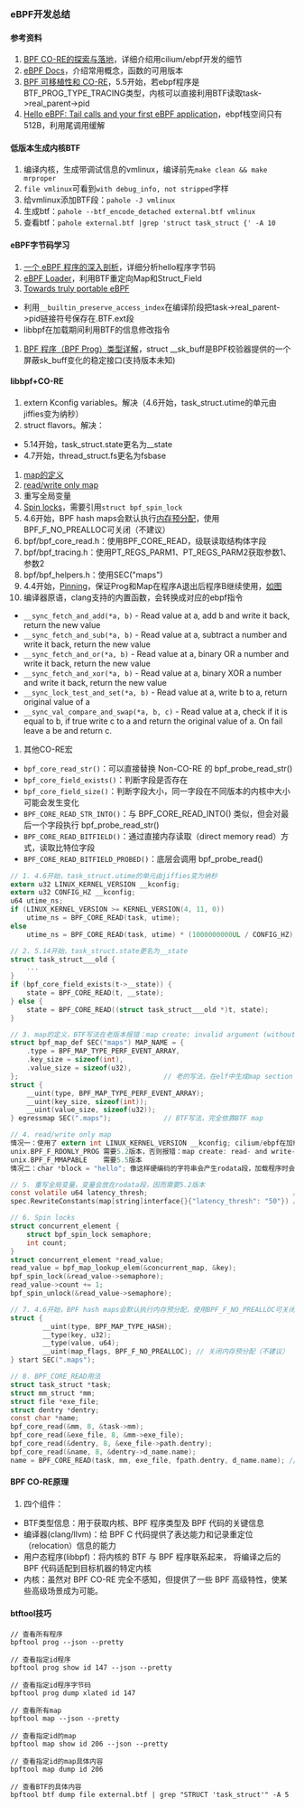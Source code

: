 ### eBPF开发总结

#### 参考资料
1. [BPF CO-RE的探索与落地](https://www.strickland.cloud/post/1)，详细介绍用cilium/ebpf开发的细节
1. [eBPF Docs](https://ebpf-docs.dylanreimerink.nl/)，介绍常用概念，函数的可用版本
1. [BPF 可移植性和 CO-RE](https://arthurchiao.art/blog/bpf-portability-and-co-re-zh/#%E6%96%B9%E5%BC%8F%E4%BA%8Clibbpf--bpf_prog_type_tracing%E4%B8%8D%E5%8F%AF%E7%A7%BB%E6%A4%8D)，5.5开始，若ebpf程序是BTF_PROG_TYPE_TRACING类型，内核可以直接利用BTF读取task->real_parent->pid
1. [Hello eBPF: Tail calls and your first eBPF application](https://mostlynerdless.de/blog/2024/02/12/hello-ebpf-tail-calls-and-your-first-ebpf-application-4/)，ebpf栈空间只有512B，利用尾调用缓解

#### 低版本生成内核BTF
1. 编译内核，生成带调试信息的vmlinux，编译前先`make clean && make mrproper`
1. `file vmlinux`可看到`with debug_info, not stripped`字样
1. 给vmlinux添加BTF段：`pahole -J vmlinux`
1. 生成btf：`pahole --btf_encode_detached external.btf vmlinux`
1. 查看btf：`pahole external.btf |grep 'struct task_struct {' -A 10`

#### eBPF字节码学习
1. [一个 eBPF 程序的深入剖析](https://www.cnblogs.com/lianyihong/p/18120323)，详细分析hello程序字节码
1. [eBPF Loader](https://fuweid.com/post/2022-ebpf-loader/)，利用BTF重定向Map和Struct_Field
1. [Towards truly portable eBPF](https://fuweid.com/post/2022-ebpf-portable-with-btfhub/)
  * 利用`__builtin_preserve_access_index`在编译阶段把task->real_parent->pid链接符号保存在.BTF.ext段
  * libbpf在加载期间利用BTF的信息修改指令
1. [BPF 程序（BPF Prog）类型详解](https://arthurchiao.art/blog/bpf-advanced-notes-1-zh/#%E4%BC%A0%E5%85%A5%E5%8F%82%E6%95%B0struct-__sk_buff-)，struct __sk_buff是BPF校验器提供的一个屏蔽sk_buff变化的稳定接口(支持版本未知)

#### libbpf+CO-RE
1. extern Kconfig variables。解决（4.6开始，task_struct.utime的单元由jiffies变为纳秒）
1. struct flavors。解决：
  * 5.14开始，task_struct.state更名为__state
  * 4.7开始，thread_struct.fs更名为fsbase
1. [map的定义](https://github.com/g0dA/linuxStack/blob/master/ebpf%E8%B7%A8%E5%86%85%E6%A0%B8%E7%89%88%E6%9C%AC%E4%BD%BF%E7%94%A8%28%E6%8C%81%E7%BB%AD%E6%9B%B4%E6%96%B0%29.md#map%E5%86%99%E6%B3%95)
1. [read/write only map](https://github.com/g0dA/linuxStack/blob/master/ebpf%E8%B7%A8%E5%86%85%E6%A0%B8%E7%89%88%E6%9C%AC%E4%BD%BF%E7%94%A8%28%E6%8C%81%E7%BB%AD%E6%9B%B4%E6%96%B0%29.md#readwrite-only-map)
1. 重写全局变量
1. [Spin locks](https://ebpf-docs.dylanreimerink.nl/linux/concepts/concurrency/#spin-locks)，需要引用`struct bpf_spin_lock`
1. 4.6开始，BPF hash maps会默认执行[内存预分配](https://www.ebpf.top/post/top_and_tricks_for_bpf_libbpf/)，使用BPF_F_NO_PREALLOC可关闭（不建议）
1. bpf/bpf_core_read.h：使用BPF_CORE_READ，级联读取结构体字段
1. bpf/bpf_tracing.h：使用PT_REGS_PARM1、PT_REGS_PARM2获取参数1、参数2
1. bpf/bpf_helpers.h：使用SEC("maps")
1. 4.4开始，[Pinning](https://ebpf-docs.dylanreimerink.nl/linux/concepts/pinning/)，保证Prog和Map在程序A退出后程序B继续使用，[如图](../images/bpf/bpf-pinning.png)
1. 编译器原语，clang支持的内置函数，会转换成对应的ebpf指令
  * `__sync_fetch_and_add(*a, b)` - Read value at a, add b and write it back, return the new value
  * `__sync_fetch_and_sub(*a, b)` - Read value at a, subtract a number and write it back, return the new value
  * `__sync_fetch_and_or(*a, b)` - Read value at a, binary OR a number and write it back, return the new value
  * `__sync_fetch_and_xor(*a, b)` - Read value at a, binary XOR a number and write it back, return the new value
  * `__sync_lock_test_and_set(*a, b)` - Read value at a, write b to a, return original value of a
  * `__sync_val_compare_and_swap(*a, b, c)` - Read value at a, check if it is equal to b, if true write c to a and return the original value of a. On fail leave a be and return c.
1. 其他CO-RE宏
  * `bpf_core_read_str()`：可以直接替换 Non-CO-RE 的 bpf_probe_read_str()
  * `bpf_core_field_exists()`：判断字段是否存在
  * `bpf_core_field_size()`：判断字段大小，同一字段在不同版本的内核中大小可能会发生变化
  * `BPF_CORE_READ_STR_INTO()`：与 BPF_CORE_READ_INTO() 类似，但会对最后一个字段执行 bpf_probe_read_str()
  * `BPF_CORE_READ_BITFIELD()`：通过直接内存读取（direct memory read）方式，读取比特位字段
  * `BPF_CORE_READ_BITFIELD_PROBED()`：底层会调用 bpf_probe_read()

```c
// 1. 4.6开始，task_struct.utime的单元由jiffies变为纳秒
extern u32 LINUX_KERNEL_VERSION __kconfig;
extern u32 CONFIG_HZ __kconfig;
u64 utime_ns;
if (LINUX_KERNEL_VERSION >= KERNEL_VERSION(4, 11, 0))
    utime_ns = BPF_CORE_READ(task, utime);
else
    utime_ns = BPF_CORE_READ(task, utime) * (1000000000UL / CONFIG_HZ);

// 2. 5.14开始，task_struct.state更名为__state
struct task_struct___old {
    ...
}
if (bpf_core_field_exists(t->__state)) {
    state = BPF_CORE_READ(t, __state);
} else {
    state = BPF_CORE_READ((struct task_struct___old *)t, state);
}

// 3. map的定义，BTF写法在老版本报错：map create: invalid argument (without BTF k/v)
struct bpf_map_def SEC("maps") MAP_NAME = {
    .type = BPF_MAP_TYPE_PERF_EVENT_ARRAY,
    .key_size = sizeof(int),
    .value_size = sizeof(u32),
};                                    // 老的写法，在elf中生成map section
struct {
    __uint(type, BPF_MAP_TYPE_PERF_EVENT_ARRAY);
    __uint(key_size, sizeof(int));
    __uint(value_size, sizeof(u32));
} egressmap SEC(".maps");             // BTF写法，完全依靠BTF map

// 4. read/write only map
情况一：使用了 extern int LINUX_KERNEL_VERSION __kconfig; cilium/ebpf在加载程序的时候，会将.kconfig设置成unix.BPF_F_RDONLY_PROG | unix.BPF_F_MMAPABLE
unix.BPF_F_RDONLY_PROG 需要5.2版本，否则报错：map create: read- and write-only maps not supported (requires >= v5.2)
unix.BPF_F_MMAPABLE    需要5.5版本
情况二：char *block = "hello"; 像这样硬编码的字符串会产生rodata段，加载程序时会设置成unix.BPF_F_RDONLY_PROG

// 5. 重写全局变量，变量会放在rodata段，因而需要5.2版本
const volatile u64 latency_thresh;                                    // C文件定义全局变量
spec.RewriteConstants(map[string]interface{}{"latency_thresh": "50"}) // GO语言重写它

// 6. Spin locks
struct concurrent_element {
    struct bpf_spin_lock semaphore;
    int count;
}
struct concurrent_element *read_value;
read_value = bpf_map_lookup_elem(&concurrent_map, &key);
bpf_spin_lock(&read_value->semaphore);
read_value->count += 1;
bpf_spin_unlock(&read_value->semaphore);

// 7. 4.6开始，BPF hash maps会默认执行内存预分配，使用BPF_F_NO_PREALLOC可关闭（不建议）
struct {
        __uint(type, BPF_MAP_TYPE_HASH);
        __type(key, u32);
        __type(value, u64);
        __uint(map_flags, BPF_F_NO_PREALLOC); // 关闭内存预分配（不建议）
} start SEC(".maps");

// 8. BPF_CORE_READ用法
struct task_struct *task;
struct mm_struct *mm;
struct file *exe_file;
struct dentry *dentry;
const char *name;
bpf_core_read(&mm, 8, &task->mm);
bpf_core_read(&exe_file, 8, &mm->exe_file);
bpf_core_read(&dentry, 8, &exe_file->path.dentry);
bpf_core_read(&name, 8, &dentry->d_name.name);
name = BPF_CORE_READ(task, mm, exe_file, fpath.dentry, d_name.name); // 一行代码完成上述功能
```

#### BPF CO-RE原理
1. 四个组件：
  * BTF类型信息：用于获取内核、BPF 程序类型及 BPF 代码的关键信息
  * 编译器(clang/llvm)：给 BPF C 代码提供了表达能力和记录重定位（relocation）信息的能力
  * 用户态程序(libbpf)：将内核的 BTF 与 BPF 程序联系起来， 将编译之后的 BPF 代码适配到目标机器的特定内核
  * 内核：虽然对 BPF CO-RE 完全不感知，但提供了一些 BPF 高级特性，使某些高级场景成为可能。

#### btftool技巧
```
// 查看所有程序
bpftool prog --json --pretty

// 查看指定id程序
bpftool prog show id 147 --json --pretty

// 查看指定id程序字节码
bpftool prog dump xlated id 147

// 查看所有map
bpftool map --json --pretty

// 查看指定id的map
bpftool map show id 206 --json --pretty

// 查看指定id的map具体内容
bpftool map dump id 206

// 查看BTF的具体内容
bpftool btf dump file external.btf | grep "STRUCT 'task_struct'" -A 5
```